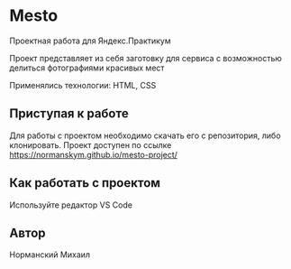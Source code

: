 # Mesto

Проектная работа для Яндекс.Практикум

Проект представляет из себя заготовку для сервиса с возможностью делиться фотографиями красивых мест

Применялись технологии: HTML, CSS

## Приступая к работе
Для работы с проектом необходимо скачать его с репозитория, либо клонировать. Проект доступен по ссылке https://normanskym.github.io/mesto-project/

## Как работать с проектом
Используйте редактор VS Code

## Автор
Норманский Михаил